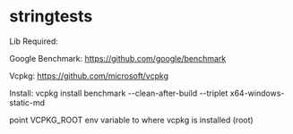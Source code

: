 # stringtests

Lib Required: 

Google Benchmark: https://github.com/google/benchmark

Vcpkg: https://github.com/microsoft/vcpkg

Install:
vcpkg install benchmark --clean-after-build --triplet x64-windows-static-md

point VCPKG_ROOT env variable to where vcpkg is installed (root) 

